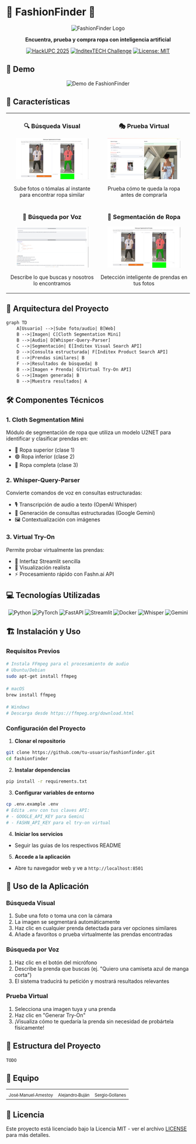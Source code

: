 # 👕 FashionFinder 👖

<div align="center">

![FashionFinder Logo](https://img.shields.io/badge/Fashion-Finder-ff69b4?style=for-the-badge&logo=appveyor)

**Encuentra, prueba y compra ropa con inteligencia artificial**

[![HackUPC 2025](https://img.shields.io/badge/HackUPC-2025-blue)](https://hackupc.com)
[![InditexTECH Challenge](https://img.shields.io/badge/InditexTECH-Challenge-orange)](https://inditex.com)
[![License: MIT](https://img.shields.io/badge/License-MIT-yellow.svg)](https://opensource.org/licenses/MIT)

</div>

## 📸 Demo

<div align="center">

![Demo de FashionFinder](https://via.placeholder.com/800x400?text=FashionFinder+Demo)

</div>

## 🌟 Características

<table>
  <tr>
    <td width="50%">
      <h3 align="center">🔍 Búsqueda Visual</h3>
      <p align="center">
        <img src="img/cloth-segmentation.png" width="200">
      </p>
      <p align="center">Sube fotos o tómalas al instante para encontrar ropa similar</p>
    </td>
    <td width="50%">
      <h3 align="center">🎭 Prueba Virtual</h3>
      <p align="center">
        <img src="img/fashIA.png" width="200">
      </p>
      <p align="center">Prueba cómo te queda la ropa antes de comprarla</p>
    </td>
  </tr>
  <tr>
    <td width="50%">
      <h3 align="center">🎤 Búsqueda por Voz</h3>
      <p align="center">
        <img src="img/whisper2.png" width="200">
      </p>
      <p align="center">Describe lo que buscas y nosotros lo encontramos</p>
    </td>
    <td width="50%">
      <h3 align="center">👗 Segmentación de Ropa</h3>
      <p align="center">
        <img src="img/cloth-segmentation.png" width="200">
      </p>
      <p align="center">Detección inteligente de prendas en tus fotos</p>
    </td>
  </tr>
</table>

## 🚀 Arquitectura del Proyecto

```mermaid
graph TD
    A[Usuario] -->|Sube foto/audio| B[Web]
    B -->|Imagen| C[Cloth Segmentation Mini]
    B -->|Audio| D[Whisper-Query-Parser]
    C -->|Segmentación| E[Inditex Visual Search API]
    D -->|Consulta estructurada| F[Inditex Product Search API]
    E -->|Prendas similares| B
    F -->|Resultados de búsqueda| B
    B -->|Imagen + Prenda| G[Virtual Try-On API]
    G -->|Imagen generada| B
    B -->|Muestra resultados| A
```

## 🛠️ Componentes Técnicos

### 1. Cloth Segmentation Mini

Módulo de segmentación de ropa que utiliza un modelo U2NET para identificar y clasificar prendas en:

- 🔴 Ropa superior (clase 1)
- 🟢 Ropa inferior (clase 2)
- 🔵 Ropa completa (clase 3)

### 2. Whisper-Query-Parser

Convierte comandos de voz en consultas estructuradas:

- 🎙️ Transcripción de audio a texto (OpenAI Whisper)
- 🧠 Generación de consultas estructuradas (Google Gemini)
- 🖼️ Contextualización con imágenes

### 3. Virtual Try-On

Permite probar virtualmente las prendas:

- 📱 Interfaz Streamlit sencilla
- 🎯 Visualización realista
- ⚡ Procesamiento rápido con Fashn.ai API

## 💻 Tecnologías Utilizadas

<div align="center">

![Python](https://img.shields.io/badge/Python-3.8+-blue?style=for-the-badge&logo=python)
![PyTorch](https://img.shields.io/badge/PyTorch-1.9+-red?style=for-the-badge&logo=pytorch)
![FastAPI](https://img.shields.io/badge/FastAPI-0.68+-green?style=for-the-badge&logo=fastapi)
![Streamlit](https://img.shields.io/badge/Streamlit-1.0+-orange?style=for-the-badge&logo=streamlit)
![Docker](https://img.shields.io/badge/Docker-20.10+-blue?style=for-the-badge&logo=docker)
![Whisper](https://img.shields.io/badge/Whisper-OpenAI-yellow?style=for-the-badge)
![Gemini](https://img.shields.io/badge/Gemini-Google-blue?style=for-the-badge)

</div>

## 🏗️ Instalación y Uso

### Requisitos Previos

```bash
# Instala FFmpeg para el procesamiento de audio
# Ubuntu/Debian
sudo apt-get install ffmpeg

# macOS
brew install ffmpeg

# Windows
# Descarga desde https://ffmpeg.org/download.html
```

### Configuración del Proyecto

1. **Clonar el repositorio**

```bash
git clone https://github.com/tu-usuario/fashionfinder.git
cd fashionfinder
```

2. **Instalar dependencias**

```bash
pip install -r requirements.txt
```

3. **Configurar variables de entorno**

```bash
cp .env.example .env
# Edita .env con tus claves API:
# - GOOGLE_API_KEY para Gemini
# - FASHN_API_KEY para el try-on virtual
```

4. **Iniciar los servicios**

- Seguir las guias de los respectivos README

5. **Accede a la aplicación**

- Abre tu navegador web y ve a `http://localhost:8501`

## 📱 Uso de la Aplicación

### Búsqueda Visual

1. Sube una foto o toma una con la cámara
2. La imagen se segmentará automáticamente
3. Haz clic en cualquier prenda detectada para ver opciones similares
4. Añade a favoritos o prueba virtualmente las prendas encontradas

### Búsqueda por Voz

1. Haz clic en el botón del micrófono
2. Describe la prenda que buscas (ej. "Quiero una camiseta azul de manga corta")
3. El sistema traducirá tu petición y mostrará resultados relevantes

### Prueba Virtual

1. Selecciona una imagen tuya y una prenda
2. Haz clic en "Generar Try-On"
3. ¡Visualiza cómo te quedaría la prenda sin necesidad de probártela físicamente!

## 🧠 Estructura del Proyecto

```
TODO
```

## 👥 Equipo

<div align="center">
  <table>
    <tr>
      <td align="center">
        <a href="https://github.com/manuamest">
          <sub>José Manuel Amestoy</sub>
        </a>
      </td>
      <td align="center">
        <a href="https://github.com/alejandrobujan">
          <sub>Alejandro Buján</sub>
        </a>
      </td>
      <td align="center">
        <a href="https://github.com/sergio-legazpi">
          <sub>Sergio Gollanes</sub>
        </a>
      </td>
    </tr>
  </table>
</div>

## 📝 Licencia

Este proyecto está licenciado bajo la Licencia MIT - ver el archivo [LICENSE](LICENSE) para más detalles.
